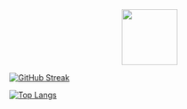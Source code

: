 <div  id="header" align="center">
                         <img src="https://media.giphy.com/media/RbDKaczqWovIugyJmW/giphy.gif" width=100 />
                         </div>
                         
                         
[![GitHub Streak](http://github-readme-streak-stats.herokuapp.com?user=kittugit&theme=dark)](https://git.io/streak-stats)
                         
[![Top Langs](https://github-readme-stats.vercel.app/api/top-langs/?username=kittugit&layout=compact&theme=vision-friendly-dark)](https://github.com/anuraghazra/github-readme-stats)
<!--
**kittugit/kittugit** is a ✨ _special_ ✨ repository because its `README.md` (this file) appears on your GitHub profile.

Here are some ideas to get you started:

- 🔭 I’m currently working on ...
- 🌱 I’m currently learning ...
- 👯 I’m looking to collaborate on ...
- 🤔 I’m looking for help with ...
- 💬 Ask me about ...
- 📫 How to reach me: ...
- 😄 Pronouns: ...
- ⚡ Fun fact: ...
-->
